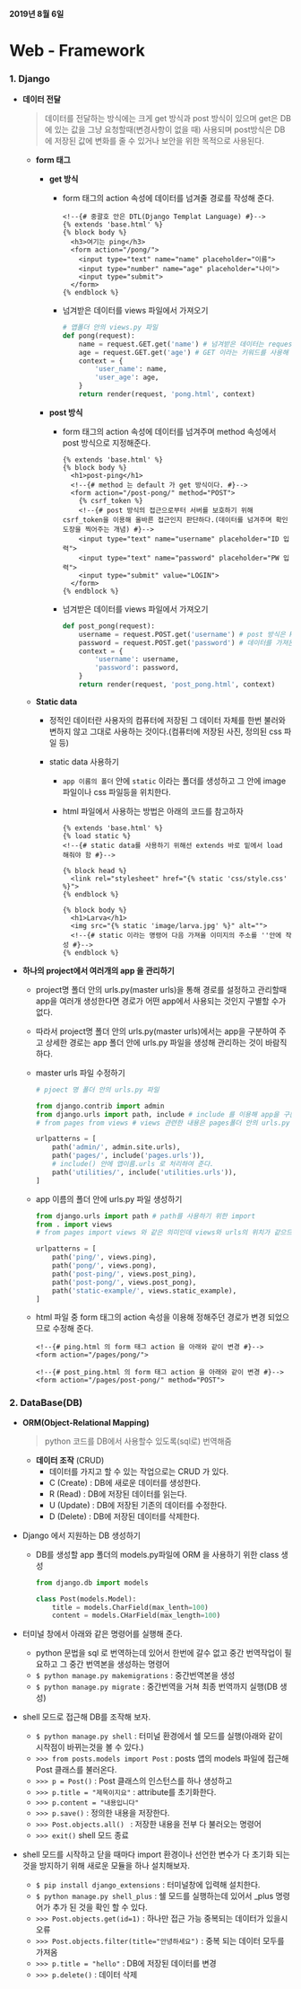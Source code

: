 #### 2019년 8월 6일

# Web - Framework



### 1. Django

- __데이터 전달__

  > 데이터를 전달하는 방식에는 크게 get 방식과 post 방식이 있으며 get은 DB에 있는 값을 그냥 요청할때(변경사항이 없을 때) 사용되며 post방식은 DB에 저장된 값에 변화를 줄 수 있거나 보안을 위한 목적으로 사용된다.

  - __form 태그__

    - __get 방식__

      - form 태그의 action 속성에 데이터를 넘겨줄 경로를 작성해 준다.

        ```django
        <!--{# 중괄호 안은 DTL(Django Templat Language) #}-->
        {% extends 'base.html' %}
        {% block body %}
          <h3>여기는 ping</h3>
          <form action="/pong/">
            <input type="text" name="name" placeholder="이름">
            <input type="number" name="age" placeholder="나이">
            <input type="submit">
          </form>
        {% endblock %}
        ```

      - 넘겨받은 데이터를 views 파일에서 가져오기

        ```python
        # 앱폴더 안의 views.py 파일
        def pong(request):
            name = request.GET.get('name') # 넘겨받은 데이터는 request 안에 들어있으며
            age = request.GET.get('age') # GET 이라는 키워드를 사용해 가져온다.
            context = {
                'user_name': name,
                'user_age': age,
            }
            return render(request, 'pong.html', context)
        ```

    - __post 방식__

      - form 태그의 action 속성에 데이터를 넘겨주며 method 속성에서 post 방식으로 지정해준다.

        ```django
        {% extends 'base.html' %}
        {% block body %}
          <h1>post-ping</h1>
          <!--{# method 는 default 가 get 방식이다. #}-->
          <form action="/post-pong/" method="POST">
            {% csrf_token %}
            <!--{# post 방식의 접근으로부터 서버를 보호하기 위해 csrf_token을 이용해 올바른 접근인지 판단하다.(데이터를 넘겨주며 확인도장을 찍어주는 개념) #}-->
            <input type="text" name="username" placeholder="ID 입력">
            <input type="text" name="password" placeholder="PW 입력">
            <input type="submit" value="LOGIN">
          </form>
        {% endblock %}
        ```

      - 넘겨받은 데이터를 views 파일에서 가져오기

        ```python
        def post_pong(request):
            username = request.POST.get('username') # post 방식은 POST 키워드로
            password = request.POST.get('password') # 데이터를 가져온다.
            context = {
                'username': username,
                'password': password,
            }
            return render(request, 'post_pong.html', context)
        ```

  - __Static data__

    - 정적인 데이터란 사용자의 컴퓨터에 저장된 그 데이터 자체를 한번 불러와 변하지 않고 그대로 사용하는 것이다.(컴퓨터에 저장된 사진, 정의된 css 파일 등)

    - static data 사용하기

      - `app 이름의 폴더` 안에 `static` 이라는 폴더를 생성하고 그 안에 image 파일이나 css 파일등을 위치한다.

      - html 파일에서 사용하는 방법은 아래의 코드를 참고하자

        ```django
        {% extends 'base.html' %}
        {% load static %}
        <!--{# static data를 사용하기 위해선 extends 바로 밑에서 load 해줘야 함 #}-->
        
        {% block head %}
          <link rel="stylesheet" href="{% static 'css/style.css' %}">
        {% endblock %}
        
        {% block body %}
          <h1>Larva</h1>
          <img src="{% static 'image/larva.jpg' %}" alt="">
          <!--{# static 이라는 명령어 다음 가져올 이미지의 주소를 ''안에 작성 #}-->
        {% endblock %}
        ```



- __하나의 project에서 여러개의 app 을 관리하기__

  - project명 폴더 안의 urls.py(master urls)을 통해 경로를 설정하고 관리할때 app을 여러개 생성한다면 경로가 어떤 app에서 사용되는 것인지 구별할 수가 없다.

  - 따라서 project명 폴더 안의 urls.py(master urls)에서는 app을 구분하여 주고 상세한 경로는 app 폴더 안에 urls.py 파일을 생성해 관리하는 것이 바람직하다.

  - master urls 파일 수정하기

    ```python
    # pjoect 명 폴더 안의 urls.py 파일
    
    from django.contrib import admin
    from django.urls import path, include # include 를 이용해 app을 구분하여 준다.
    # from pages from views # views 관련한 내용은 pages폴더 안의 urls.py 에서 처리 하므로 import 할 필요가 없다.
    
    urlpatterns = [
        path('admin/', admin.site.urls),
        path('pages/', include('pages.urls')),
        # include() 안에 앱이름.urls 로 처리하여 준다.
        path('utilities/', include('utilities.urls')),
    ]
    ```

  - app 이름의 폴더 안에 urls.py 파일 생성하기

    ```python
    from django.urls import path # path를 사용하기 위한 import
    from . import views
    # from pages import views 와 같은 의미인데 views와 urls의 위치가 같으므로 . 으로 표시할 수 있다.
    
    urlpatterns = [
        path('ping/', views.ping),
        path('pong/', views.pong),
        path('post-ping/', views.post_ping),
        path('post-pong/', views.post_pong),
        path('static-example/', views.static_example),
    ]
    ```

  - html 파일 중 form 태그의 action 속성을 이용해 정해주던 경로가 변경 되었으므로 수정해 준다.

    ```django
    <!--{# ping.html 의 form 태그 action 을 아래와 같이 변경 #}-->
    <form action="/pages/pong/">
    
    <!--{# post_ping.html 의 form 태그 action 을 아래와 같이 변경 #}-->
    <form action="/pages/post-pong/" method="POST">
    ```





### 2. DataBase(DB)

- __ORM(Object-Relational Mapping)__

  >  python 코드를 DB에서 사용할수 있도록(sql로) 번역해줌

  - __데이터 조작__ (CRUD)
    - 데이터를 가지고 할 수 있는 작업으로는 CRUD 가 있다.
    - C (Create) : DB에 새로운 데이터를 생성한다.
    - R (Read) : DB에 저장된 데이터를 읽는다.
    - U (Update) : DB에 저장된 기존의 데이터를 수정한다.
    - D (Delete)  : DB에 저장된 데이터를 삭제한다.



- Django 에서 지원하는 DB 생성하기

  - DB를 생성할 app 폴더의 models.py파일에 ORM 을 사용하기 위한 class 생성

    ```python
    from django.db import models
    
    class Post(models.Model):
        title = models.CharField(max_lenth=100)
        content = models.CHarField(max_length=100)
    ```

- 터미널 창에서 아래와 같은 명령어를 실행해 준다.

  - python 문법을 sql 로 번역하는데 있어서 한번에 갈수 없고 중간 번역작업이 필요하고 그 중간 번역본을 생성하는 명령어
  - `$ python manage.py makemigrations` : 중간번역본을 생성
  - `$ python manage.py migrate` : 중간번역을 거쳐 최종 번역까지 실행(DB 생성)

- shell 모드로 접근해 DB를 조작해 보자.

  - `$ python manage.py shell` : 터미널 환경에서 쉘 모드를 실행(아래와 같이 시작점이 바뀌는것을 볼 수 있다.)
  - `>>> from posts.models import Post` : posts 앱의 models 파일에 접근해 Post 클래스를 불러온다.
  - `>>> p = Post()` : Post 클래스의 인스턴스를 하나 생성하고
  - `>>> p.title = "제목이지요"` : attribute를 초기화한다.
  - `>>> p.content = "내용입니다"`
  - `>>> p.save()` : 정의한 내용을 저장한다.
  - `>>> Post.objects.all() ` : 저장한 내용을 전부 다 불러오는 명령어
  - `>>> exit()` shell 모드 종료

- shell  모드를 시작하고 닫을 때마다 import 환경이나 선언한 변수가 다 초기화 되는 것을 방지하기 위해 새로운 모듈을 하나 설치해보자.

  - `$ pip install django_extensions` : 터미널창에 입력해 설치한다.
  - `$ python manage.py shell_plus` : 쉘 모드를 실행하는데 있어서 _plus  명령어가 추가 된 것을 확인 할 수 있다.
  - `>>> Post.objects.get(id=1)` : 하나만 접근 가능 중복되는 데이터가 있을시 오류
  - `>>> Post.objects.filter(title="안녕하세요")` : 중복 되는 데이터 모두를 가져옴
  - `>>> p.title = "hello"` : DB에 저장된 데이터를 변경
  - `>>> p.delete()` : 데이터 삭제